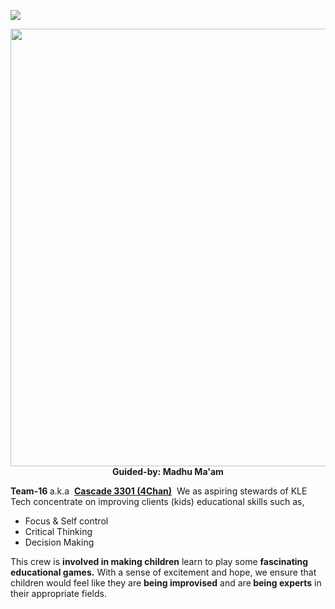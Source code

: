 ![](https://komarev.com/ghpvc/?username=H-Division-2021-2022-Even&label=PROJECT+VIEWS)


<p align="center"><img src="https://user-images.githubusercontent.com/96351859/171262958-02d9206b-14cc-4d1d-b379-c1cb9119c548.jpg" width=700>
<br><strong> Guided-by: Madhu Ma'am</strong>
</p>


<strong>Team-16 </strong>a.k.a  <strong><span style="text-decoration: underline;">Cascade 3301 (4Chan)</span></strong>  We as aspiring stewards of KLE Tech concentrate on improving clients (kids) educational skills such as,
<ul>
 	<li>Focus &amp; Self control</li>
 	<li>Critical Thinking</li>
 	<li>Decision Making</li>
</ul>
This crew is <strong>involved in making children</strong> learn to play some <strong>fascinating educational games.</strong> With a sense of excitement and hope, we ensure that children would feel like they are <strong>being improvised</strong> and are<strong> being experts</strong> in their appropriate fields.

&nbsp;
